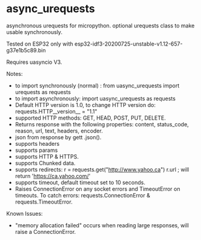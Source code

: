 # async_urequests

asynchronous urequests for micropython. optional urequests class to make usable synchronously.

Tested on ESP32 only with esp32-idf3-20200725-unstable-v1.12-657-g37e1b5c89.bin

Requires uasyncio V3.

Notes:
- to import synchronously (normal) : 
  from uasync_urequests import urequests as requests
- to import asynchronously: 
  import uasync_urequests as requests
- Default HTTP version is 1.0, to change HTTP version do: 
  requests.HTTP__version__ = "1.1"
- supported HTTP methods: GET, HEAD, POST, PUT, DELETE.
- Returns response with the following properties: content, status_code, reason, url, text, headers, encoder.
- json from response by gett .json().
- supports headers
- supports params
- supports HTTP & HTTPS.
- supports Chunked data.
- supports redirects: 
  r = requests.get("http://www.yahoo.ca")
  r.url ; will return 'https://ca.yahoo.com/'
- supports timeout, default timeout set to 10 seconds.
- Raises ConnectionError on any socket errors and TimeoutError on timeouts. To catch errors: requests.ConnectionError & requests.TimeoutError.

Known Issues:
- "memory allocation failed" occurs when reading large responses, will raise a ConnectionError.
